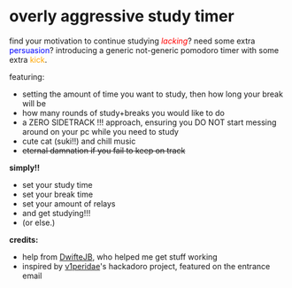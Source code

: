 # overly aggressive study timer

find your motivation to continue studying <font color="red"> *lacking*</font>? need some extra <font color="blue">persuasion</font>?
introducing a generic not-generic pomodoro timer with some extra <font color="orange">kick</font>.

featuring:
- setting the amount of time you want to study, then how long your break will be
- how many rounds of study+breaks you would like to do
- a ZERO SIDETRACK !!! approach, ensuring you DO NOT start messing around on your pc while you need to study
- cute cat (suki!!) and chill music
- ~~eternal damnation if you fail to keep on track~~

**simply!!** 
- set your study time
- set your break time
- set your amount of relays
- and get studying!!!
- (or else.)

**credits:** 
- help from [DwifteJB](https://github.com/DwifteJB), who helped me get stuff working
- inspired by [v1peridae](https://github.com/v1peridae/hackadoro)'s hackadoro project, featured on the entrance email